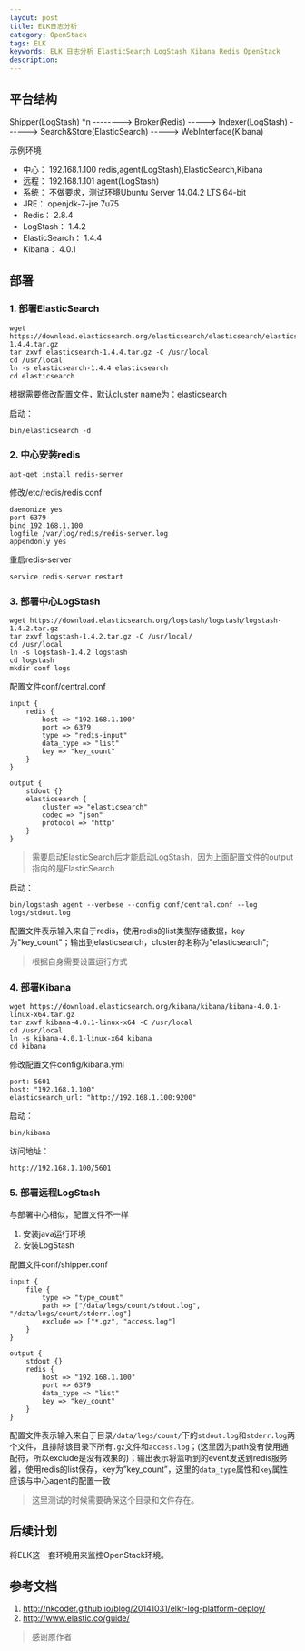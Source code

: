 ```yaml
---
layout: post
title: ELK日志分析
category: OpenStack
tags: ELK
keywords: ELK 日志分析 ElasticSearch LogStash Kibana Redis OpenStack
description: 
---
```


## 平台结构


Shipper(LogStash) *n --------> Broker(Redis) -----> Indexer(LogStash) ------> Search&Store(ElasticSearch) -----> WebInterface(Kibana)

示例环境

- 中心：	192.168.1.100 redis,agent(LogStash),ElasticSearch,Kibana
- 远程：	192.168.1.101 agent(LogStash)
- 系统：	不做要求，测试环境Ubuntu Server 14.04.2 LTS 64-bit
- JRE：		openjdk-7-jre 7u75
- Redis：	2.8.4
- LogStash：	1.4.2
- ElasticSearch：	1.4.4
- Kibana：	4.0.1

## 部署

### 1. 部署ElasticSearch

```
wget https://download.elasticsearch.org/elasticsearch/elasticsearch/elasticsearch-1.4.4.tar.gz
tar zxvf elasticsearch-1.4.4.tar.gz -C /usr/local
cd /usr/local
ln -s elasticsearch-1.4.4 elasticsearch
cd elasticsearch
```

根据需要修改配置文件，默认cluster name为：elasticsearch

启动：

`bin/elasticsearch -d`

### 2. 中心安装redis

```
apt-get install redis-server
```

修改/etc/redis/redis.conf

```
daemonize yes
port 6379
bind 192.168.1.100
logfile /var/log/redis/redis-server.log
appendonly yes
```

重启redis-server

```
service redis-server restart
```

### 3. 部署中心LogStash

```
wget https://download.elasticsearch.org/logstash/logstash/logstash-1.4.2.tar.gz
tar zxvf logstash-1.4.2.tar.gz -C /usr/local/
cd /usr/local
ln -s logstash-1.4.2 logstash
cd logstash
mkdir conf logs
```

配置文件conf/central.conf

```
input {
	redis {
		host => "192.168.1.100"
		port => 6379 
		type => "redis-input"
		data_type => "list"
		key => "key_count"
	}   
}

output {
	stdout {}
	elasticsearch {
		cluster => "elasticsearch"
		codec => "json"
		protocol => "http"
	}   
}
```

> 需要启动ElasticSearch后才能启动LogStash，因为上面配置文件的output指向的是ElasticSearch

启动：

`bin/logstash agent --verbose --config conf/central.conf --log logs/stdout.log`

配置文件表示输入来自于redis，使用redis的list类型存储数据，key为"key_count"；输出到elasticsearch，cluster的名称为"elasticsearch";

> 根据自身需要设置运行方式

### 4. 部署Kibana

```
wget https://download.elasticsearch.org/kibana/kibana/kibana-4.0.1-linux-x64.tar.gz
tar zxvf kibana-4.0.1-linux-x64 -C /usr/local
cd /usr/local
ln -s kibana-4.0.1-linux-x64 kibana
cd kibana
```

修改配置文件config/kibana.yml

```
port: 5601
host: "192.168.1.100"
elasticsearch_url: "http://192.168.1.100:9200"
```

启动：

`bin/kibana`

访问地址：

`http://192.168.1.100/5601`

### 5. 部署远程LogStash

与部署中心相似，配置文件不一样

1. 安装java运行环境
2. 安装LogStash

配置文件conf/shipper.conf

```
input {
	file {
		type => "type_count"
		path => ["/data/logs/count/stdout.log", "/data/logs/count/stderr.log"]
		exclude => ["*.gz", "access.log"]
	}   
}

output {
	stdout {}
	redis {
		host => "192.168.1.100"
		port => 6379
		data_type => "list"
		key => "key_count"
	}   
}
```

配置文件表示输入来自于目录`/data/logs/count/`下的`stdout.log`和`stderr.log`两个文件，且排除该目录下所有`.gz`文件和`access.log`；(这里因为path没有使用通配符，所以exclude是没有效果的)；输出表示将监听到的event发送到redis服务器，使用redis的list保存，key为”key_count”，这里的`data_type`属性和`key`属性应该与中心agent的配置一致

   
> 这里测试的时候需要确保这个目录和文件存在。

## 后续计划

将ELK这一套环境用来监控OpenStack环境。

## 参考文档

1. http://nkcoder.github.io/blog/20141031/elkr-log-platform-deploy/
2. http://www.elastic.co/guide/

> 感谢原作者
